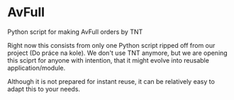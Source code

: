 # AvFull
Python script for making AvFull orders by TNT

Right now this consists from only one Python script ripped
off from our project (Do práce na kole). We don't use TNT anymore,
but we are opening this sciprt for anyone with intention, that 
it might evolve into reusable application/module.

Although it is not prepared for instant reuse,
it can be relatively easy to adapt this to your needs.
